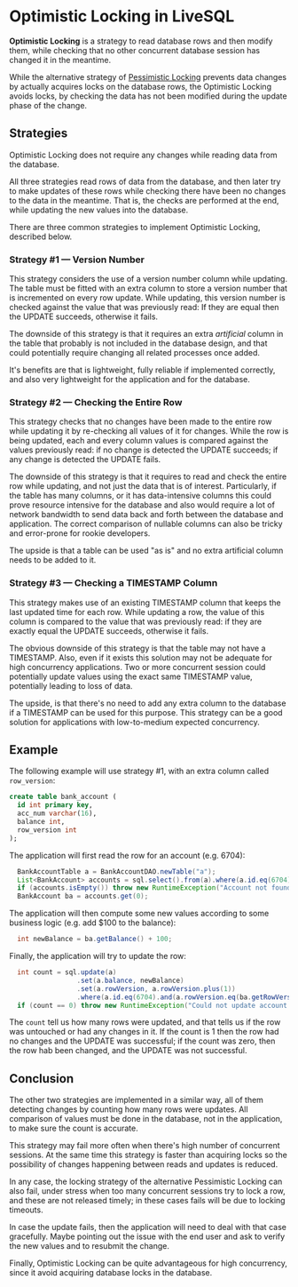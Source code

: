 # Optimistic Locking in LiveSQL

**Optimistic Locking** is a strategy to read database rows and then modify them, while
checking that no other concurrent database session has changed it in the meantime.

While the alternative strategy of [Pessimistic Locking](syntax/for-update.md) prevents
data changes by actually acquires locks on the database rows, the Optimistic Locking
avoids locks, by checking the data has not been modified during the update phase of the change.


## Strategies

Optimistic Locking does not require any changes while reading data from the database. 

All three strategies read rows of data from the database, and then later try to make updates
of these rows while checking there have been no changes to the data in the meantime.
That is, the checks are performed at the end, while updating the new values into the database.

There are three common strategies to implement Optimistic Locking, described below.


### Strategy #1 &mdash; Version Number

This strategy considers the use of a version number column while updating. The table must be fitted
with an extra column to store a version number that is incremented on every row update.
While updating, this version number is checked against the value that was previously read:
If they are equal then the UPDATE succeeds, otherwise it fails.

The downside of this strategy is that it requires an extra *artificial* column in the table that probably
is not included in the database design, and that could potentially require changing all related
processes once added.

It's benefits are that is lightweight, fully reliable if implemented correctly, and also very lightweight
for the application and for the database.


### Strategy #2 &mdash; Checking the Entire Row

This strategy checks that no changes have been made to the entire row while updating it by re-checking 
all values of it for changes. While the row is being updated, each and every column values is compared
against the values previously read: if no change is detected the UPDATE succeeds; if any change is
detected the UPDATE fails.

The downside of this strategy is that it requires to read and check the entire row while updating,
and not just the data that is of interest. Particularly, if the table has many columns, or it has
data-intensive columns this could prove resource intensive for the database and also would 
require a lot of network bandwidth to send data back and forth between the database and 
application. The correct comparison of nullable columns can also be tricky and error-prone for
rookie developers.

The upside is that a table can be used "as is" and no extra artificial column 
needs to be added to it.


### Strategy #3 &mdash; Checking a TIMESTAMP Column

This strategy makes use of an existing TIMESTAMP column that keeps the last updated time for each row.
While updating a row, the value of this column is compared to the value that was previously read: if they
are exactly equal the UPDATE succeeds, otherwise it fails.

The obvious downside of this strategy is that the table may not have a TIMESTAMP. Also, even if it 
exists this solution may not be adequate for high concurrency applications. Two or more concurrent
session could potentially update values using the exact same TIMESTAMP value, potentially leading
to loss of data.

The upside, is that there's no need to add any extra column to the database if a TIMESTAMP can
be used for this purpose. This strategy can be a good solution for applications with
low-to-medium expected concurrency.


## Example

The following example will use strategy #1, with an extra column called `row_version`:

```sql
create table bank_account (
  id int primary key,
  acc_num varchar(16),
  balance int,
  row_version int
);
```

The application will first read the row for an account (e.g. 6704):

```java
  BankAccountTable a = BankAccountDAO.newTable("a");
  List<BankAccount> accounts = sql.select().from(a).where(a.id.eq(6704)).execute();
  if (accounts.isEmpty()) throw new RuntimeException("Account not found");
  BankAccount ba = accounts.get(0);
```

The application will then compute some new values according to some business logic (e.g. add $100 to the balance):

```java
  int newBalance = ba.getBalance() + 100;
```

Finally, the application will try to update the row:

```java
  int count = sql.update(a)
                 .set(a.balance, newBalance)
                 .set(a.rowVersion, a.rowVersion.plus(1))
                 .where(a.id.eq(6704).and(a.rowVersion.eq(ba.getRowVersion())));
  if (count == 0) throw new RuntimeException("Could not update account -- concurrent changes detected.");
```

The `count` tell us how many rows were updated, and that tells us if the row was untouched or had any changes in it.
If the count is 1 then the row had no changes and the UPDATE was successful; if the count was zero, then the
row hab been changed, and the UPDATE was not successful.


## Conclusion

The other two strategies are implemented in a similar way, all of them detecting changes by counting how
many rows were updates. All comparison of values must be done in the database, not in the application, to make
sure the count is accurate.

This strategy may fail more often when there's high number of concurrent sessions. At the same time this
strategy is faster than acquiring locks so the possibility of changes happening between reads and updates is reduced.

In any case, the locking strategy of the alternative Pessimistic Locking can also fail, under stress when too many
concurrent sessions try to lock a row, and these are not released timely; in these cases fails will be due to 
locking timeouts. 

In case the update fails, then the application will need to deal with that case gracefully. Maybe pointing out the issue
with the end user and ask to verify the new values and to resubmit the change.

Finally, Optimistic Locking can be quite advantageous for high concurrency, since it avoid acquiring database locks
in the database.
 





 